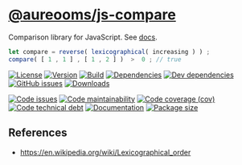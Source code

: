 [@aureooms/js-compare](http://aureooms.github.io/js-compare)
==

Comparison library for JavaScript.
See [docs](https://aureooms.github.io/js-compare/index.html).

```js
let compare = reverse( lexicographical( increasing ) ) ;
compare( [ 1 , 1 ] , [ 1 , 2 ] )  >  0 ; // true
```

[![License](https://img.shields.io/github/license/aureooms/js-compare.svg)](https://raw.githubusercontent.com/aureooms/js-compare/master/LICENSE)
[![Version](https://img.shields.io/npm/v/@aureooms/js-compare.svg)](https://www.npmjs.org/package/@aureooms/js-compare)
[![Build](https://img.shields.io/travis/aureooms/js-compare/master.svg)](https://travis-ci.org/aureooms/js-compare/branches)
[![Dependencies](https://img.shields.io/david/aureooms/js-compare.svg)](https://david-dm.org/aureooms/js-compare)
[![Dev dependencies](https://img.shields.io/david/dev/aureooms/js-compare.svg)](https://david-dm.org/aureooms/js-compare?type=dev)
[![GitHub issues](https://img.shields.io/github/issues/aureooms/js-compare.svg)](https://github.com/aureooms/js-compare/issues)
[![Downloads](https://img.shields.io/npm/dm/@aureooms/js-compare.svg)](https://www.npmjs.org/package/@aureooms/js-compare)

[![Code issues](https://img.shields.io/codeclimate/issues/aureooms/js-compare.svg)](https://codeclimate.com/github/aureooms/js-compare/issues)
[![Code maintainability](https://img.shields.io/codeclimate/maintainability/aureooms/js-compare.svg)](https://codeclimate.com/github/aureooms/js-compare/trends/churn)
[![Code coverage (cov)](https://img.shields.io/codecov/c/gh/aureooms/js-compare/master.svg)](https://codecov.io/gh/aureooms/js-compare)
[![Code technical debt](https://img.shields.io/codeclimate/tech-debt/aureooms/js-compare.svg)](https://codeclimate.com/github/aureooms/js-compare/trends/technical_debt)
[![Documentation](http://aureooms.github.io/js-compare//badge.svg)](http://aureooms.github.io/js-compare//source.html)
[![Package size](https://img.shields.io/bundlephobia/minzip/@aureooms/js-compare)](https://bundlephobia.com/result?p=@aureooms/js-compare)

## References

  - https://en.wikipedia.org/wiki/Lexicographical_order
